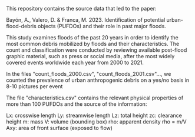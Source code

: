This repository contains the source data that led to the paper:

Bayón, A., Valero, D. & Franca, M. 2023. Identification of potential urban-flood-debris objects (PUFDOs) and their role in past major floods.

This study examines floods of the past 20 years in order to identify the most common debris mobilized by floods and their characteristics. The count and classification were conducted by reviewing available post-flood graphic material, such as press or social media, after the most widely covered events worldwide each year from 2000 to 2021.

In the files "count_floods_2000.csv", "count_floods_2001.csv"..., we counted the prevalence of urban anthropogenic debris on a yes/no basis in 8-10 pictures per event

The file "characteristics.csv" contains the relevant physical properties of more than 100 PUFDOs and the source of the information:

Lx:  crosswise length
Ly:  streamwise length
Lz:  total height
zc:  clearance height
m:   mass
V:   volume (bounding box)
rho: apparent density rho = m/V
Axy: area of front surface (exposed to flow)
